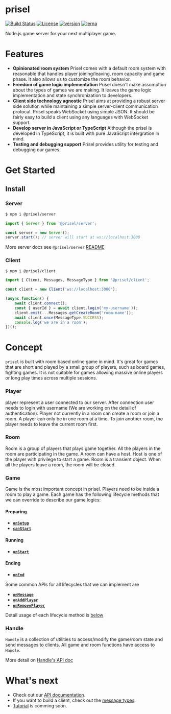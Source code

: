 # prisel

[![Build Status](https://travis-ci.org/SeawolvesAtCali/prisel.svg?branch=master)](https://travis-ci.org/SeawolvesAtCali/prisel)
[![License](https://img.shields.io/npm/l/@prisel/server.svg)](https://www.npmjs.com/package/@prisel/server)
[![version](https://img.shields.io/npm/v/@prisel/server.svg)](https://www.npmjs.com/package/@prisel/server)
[![lerna](https://img.shields.io/badge/maintained%20with-lerna-cc00ff.svg)](https://lernajs.io/)

Node.js game server for your next multiplayer game.

# Features

-   **Opinionated room system** Prisel comes with a default room system with reasonable that handles
    player joining/leaving, room capacity and game phase. It also allows us to customize the room
    behavior.
-   **Freedom of game logic implementation** Prisel doesn't make assumption about the types of games
    we are making. It leaves the game logic implementation and state synchronization to developers.
-   **Client side technology agnostic** Prisel aims at providing a robust server side solution while
    maintaining a simple server-client communication protocal. Prisel speaks WebSocket using simple
    JSON. It should be fairly easy to build a client using any languages with WebSocket support.
-   **Develop server in JavaScript or TypeScript** Although the prisel is developed in TypeScript,
    it is built with pure JavaScript intergration in mind.
-   **Testing and debugging support** Prisel provides utility for testing and debugging our games.

# Get Started

## Install

### Server

```bash
$ npm i @prisel/server
```

```javascript
import { Server } from '@prisel/server';

const server = new Server();
server.start(); // server will start at ws://localhost:3000
```

More server docs see `@prisel/server`
[README](https://github.com/SeawolvesAtCali/prisel/tree/master/packages/server)

### Client

```bash
$ npm i @prisel/client
```

```javascript
import { Client, Messages, MessageType } from '@prisel/client';

const client = new Client('ws://localhost:3000');

(async function() {
    await client.connect();
    const { userId } = await client.login('my-username'));
    client.emit(...Messages.getCreateRoom('room-name'));
    await client.once(MessageType.SUCCESS);
    console.log('we are in a room');
})();
```

# Concept

`prisel` is built with room based online game in mind. It's great for games that are short and
played by a small group of players, such as board games, fighting games. It is not suitable for
games allowing massive online players or long play times across multiple sessions.

### Player

player represent a user connected to our server. After connection user needs to login with username
(We are working on the detail of authentication). Player not currently in a room can create a room
or join a room. A player can only be in one room at a time. To join another room, the player needs
to leave the current room first.

### Room

Room is a group of players that plays game together. All the players in the room are participating
in the game. A room can have a host. Host is one of the player with privilege to start a game. Room
is a transient object. When all the players leave a room, the room will be closed.

### Game

Game is the most important concept in prisel. Players need to be inside a room to play a game. Each
game has the following lifecycle methods that we can override to describe our game logics:

#### Preparing

-   [**`onSetup`**](docs/API.md#onsetup-handle--object)
-   [**`canStart`**](docs/API.md#canstart-handle--boolean)

#### Running

-   [**`onStart`**](docs/API.md#onstart-handle--void)

#### Ending

-   [**`onEnd`**](docs/API.md#onend-handle--void)

Some common APIs for all lifecycles that we can implement are

-   [**`onMessage`**](docs/API.md#onmessage-handle-player-data--void)
-   [**`onAddPlayer`**](docs/API.md#onaddplayer-handle-player--void)
-   [**`onRemovePlayer`**](docs/API.md#onremoveplayer-handle-player--void)

Detail usage of each lifecycle method is [below](#game-1)

### Handle

`Handle` is a collection of utilities to access/modify the game/room state and send messages to
clients. All game and room functions have access to `Handle`.

More detail on [Handle's API doc](docs/API.md#handle)

# What's next

-   Check out our [API documentation](docs/API.md).
-   If you want to build a client, check out the [message types](docs/MESSAGE_TYPES.md).
-   [Tutorial](docs/TUTORIAL.md) is comming soon.
